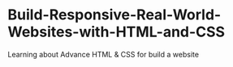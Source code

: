 # Build-Responsive-Real-World-Websites-with-HTML-and-CSS
Learning about Advance HTML &amp; CSS for build a website
